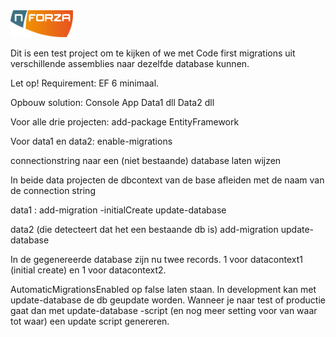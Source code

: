 <img src="https://raw.githubusercontent.com/NForza/nforza-presentations-courses/master/nforza-logo.png" width="100px" style="margin: auto" />

Dit is een test project om te kijken of we met Code first migrations uit verschillende assemblies naar dezelfde database kunnen.

Let op! Requirement: EF 6 minimaal.

Opbouw solution:
Console App
Data1 dll
Data2 dll

Voor alle drie projecten: add-package EntityFramework

Voor data1 en data2: enable-migrations

connectionstring naar een (niet bestaande) database laten wijzen

In beide data projecten de dbcontext van de base afleiden met de naam van de connection string

data1 : 
   add-migration -initialCreate 
   update-database

data2 (die detecteert dat het een bestaande db is)
  add-migration <willekeurigenaam>
  update-database

In de gegenereerde database zijn nu twee records. 1 voor datacontext1 (initial create) en 1 voor datacontext2.

AutomaticMigrationsEnabled op false laten staan. In development kan met update-database de db geupdate worden.
Wanneer je naar test of productie gaat dan met update-database -script (en nog meer setting voor van waar tot waar) een update script genereren.



